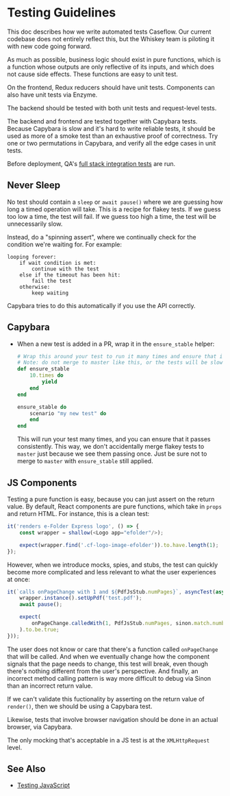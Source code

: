 # Testing Guidelines

This doc describes how we write automated tests Caseflow. Our current codebase does not entirely reflect this, but the Whiskey team is piloting it with new code going forward.

As much as possible, business logic should exist in pure functions, which is a function whose outputs are only reflective of its inputs, and which does not cause side effects. These functions are easy to unit test.

On the frontend, Redux reducers should have unit tests. Components can also have unit tests via Enzyme. 

The backend should be tested with both unit tests and request-level tests.

The backend and frontend are tested together with Capybara tests. Because Capybara is slow and it's hard to write reliable tests, it should be used as more of a smoke test than an exhaustive proof of correctness. Try one or two permutations in Capybara, and verify all the edge cases in unit tests.

Before deployment, QA's [full stack integration tests](https://github.com/department-of-veterans-affairs/appeals-qa/blob/master/smokeTests/spec.md) are run. 

## Never Sleep
No test should contain a `sleep` or `await pause()` where we are guessing how long a timed operation will take. This is a recipe for flakey tests. If we guess too low a time, the test will fail. If we guess too high a time, the test will be unnecessarily slow.

Instead, do a "spinning assert", where we continually check for the condition we're waiting for. For example:

```
looping forever:
    if wait condition is met:
        continue with the test
    else if the timeout has been hit:
        fail the test
    otherwise:
        keep waiting
```

Capybara tries to do this automatically if you use the API correctly.

## Capybara
* When a new test is added in a PR, wrap it in the `ensure_stable` helper:
    ```rb
    # Wrap this around your test to run it many times and ensure that it passes consistently.
    # Note: do not merge to master like this, or the tests will be slow! Ha.
    def ensure_stable
        10.times do
            yield
        end
    end

    ensure_stable do
        scenario "my new test" do
        end
    end
    ```
    This will run your test many times, and you can ensure that it passes consistently. This way, we don't accidentally merge flakey tests to `master` just because we see them passing once. Just be sure not to merge to `master` with `ensure_stable` still applied.

## JS Components
Testing a pure function is easy, because you can just assert on the return value. By default, React components are pure functions, which take in `props` and return HTML. For instance, this is a clean test:

```js
it('renders e-Folder Express logo', () => {
    const wrapper = shallow(<Logo app="efolder"/>);

    expect(wrapper.find('.cf-logo-image-efolder')).to.have.length(1);
});
```

However, when we introduce mocks, spies, and stubs, the test can quickly become more complicated and less relevant to what the user experiences at once:

```js
it(`calls onPageChange with 1 and ${PdfJsStub.numPages}`, asyncTest(async() => {
    wrapper.instance().setUpPdf('test.pdf');
    await pause();

    expect(
        onPageChange.calledWith(1, PdfJsStub.numPages, sinon.match.number)
    ).to.be.true;
}));
```

The user does not know or care that there's a function called `onPageChange` that will be called. And when we eventually change how the component signals that the page needs to change, this test will break, even though there's nothing different from the user's perspective. And finally, an incorrect method calling pattern is way more difficult to debug via Sinon than an incorrect return value.

If we can't validate this fuctionality by asserting on the return value of `render()`, then we should be using a Capybara test.

Likewise, tests that involve browser navigation should be done in an actual browser, via Capybara.

The only mocking that's acceptable in a JS test is at the `XMLHttpRequest` level.

## See Also
* [Testing JavaScript](https://medium.com/@nickheiner/testing-javascript-8c8efe8434e)

